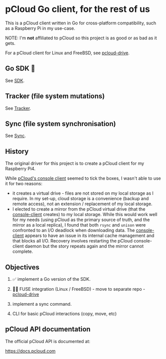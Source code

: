 # pCloud Go client, for the rest of us

This is a pCloud client written in Go for cross-platform compatibility, such as a Raspberry Pi in my use-case.

NOTE: I'm **not** affiliated to pCloud so this project is as good or as bad as it gets.

For a pCloud client for Linux and FreeBSD, see [pcloud-drive](https://github.com/seborama/pcloud-drive).

## Go SDK 🤩

See [SDK](sdk/README.md).

## Tracker (file system mutations)

See [Tracker](tracker/README.md).

## Sync (file system synchronisation)

See [Sync](sync/README.md).

## History

The original driver for this project is to create a pCloud client for my Raspberry Pi4.

While [pCloud's console client](https://github.com/pcloudcom/console-client) seemed to tick the boxes, I wasn't able to use it for two reasons:
- it creates a virtual drive - files are not stored on my local storage as I require. In my set-up, cloud storage is a convenience (backup and remote access), not an extension / replacement of my local storage.
- I elected to create a mirror from the pCloud virtual drive (that the [console-client](https://github.com/pcloudcom/console-client) creates) to my local storage. While this would work well for my needs (using pCloud as the primary source of truth, and the mirror as a local replica), I found that both `rsync` and `unison` were confronted to an I/O deadlock when downloading data. The [console-client](https://github.com/pcloudcom/console-client) appears to have an issue in its internal cache management and that blocks all I/O. Recovery involves restarting the pCloud console-client daemon but the story repeats again and the mirror cannot complete.

## Objectives

1. ✅ implement a Go version of the SDK.

2. 🧑‍💻 FUSE integration (Linux / FreeBSD) - move to separate repo - [pcloud-drive](https://github.com/seborama/pcloud-drive)

3. implement a sync command.

4. CLI for basic pCloud interactions (copy, move, etc)

## pCloud API documentation

The official pCloud API is documented at:

https://docs.pcloud.com
